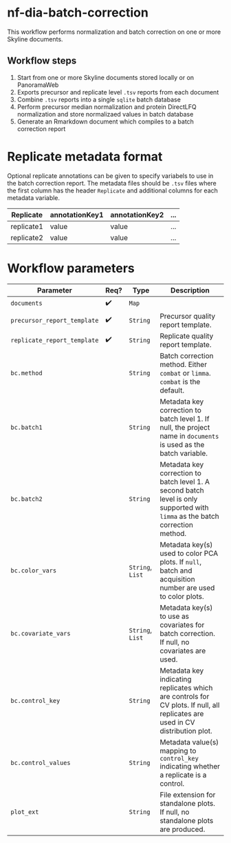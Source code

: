 # nf-dia-batch-correction

This workflow performs normalization and batch correction on one or more Skyline documents.

## Workflow steps

1. Start from one or more Skyline documents stored locally or on PanoramaWeb
2. Exports precursor and replicate level `.tsv` reports from each document
3. Combine `.tsv` reports into a single `sqlite` batch database
4. Perform precursor median normalization and protein DirectLFQ normalization and store normalizaed values in batch database
5. Generate an Rmarkdown document which compiles to a batch correction report

# Replicate metadata format

Optional replicate annotations can be given to specify variabels to use in the batch correction report. The metadata files should be `.tsv` files where the first column has the header `Replicate` and additional columns for each metadata variable.

| Replicate | annotationKey1 | annotationKey2 | ... |
| --------- | -------------- | -------------- | ----|
| replicate1 | value | value | ... |
| replicate2 | value | value | ... |

# Workflow parameters 

| Parameter | Req? | Type | Description |
| --------- | ---- | ---- | ----------- |
| `documents` | :heavy_check_mark: | `Map` |  |
| `precursor_report_template` | :heavy_check_mark: | `String` | Precursor quality report template. |
| `replicate_report_template` | :heavy_check_mark: | `String` | Replicate quality report template. |
| `bc.method` |  | `String` | Batch correction method. Either `combat` or `limma`. `combat` is the default. |
| `bc.batch1` |  | `String` | Metadata key correction to batch level 1. If null, the project name in `documents` is used as the batch variable. |
| `bc.batch2` |  | `String` | Metadata key correction to batch level 1. A second batch level is only supported with `limma` as the batch correction method. |
| `bc.color_vars` |  | `String`, `List` | Metadata key(s) used to color PCA plots. If `null`, batch and acquisition number are used to color plots. |
| `bc.covariate_vars` |  | `String`, `List` | Metadata key(s) to use as covariates for batch correction.  If null, no covariates are used. |
| `bc.control_key` |  | `String` | Metadata key indicating replicates which are controls for CV plots. If null, all replicates are used in CV distribution plot. |
| `bc.control_values` |  | `String` | Metadata value(s) mapping to `control_key` indicating whether a replicate is a control.
| `plot_ext` |  | `String` | File extension for standalone plots. If null, no standalone plots are produced. |

